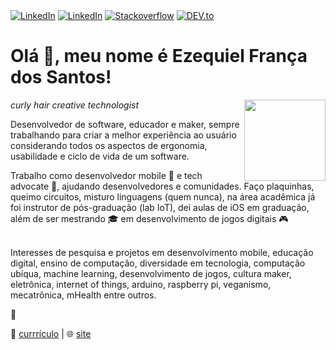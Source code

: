 
</div>
<a href="https://www.twitter.com/ezefranca" target="_blank"><img src="https://img.shields.io/badge/Twitter-%230077B5.svg?&style=flat-square&logo=twitter&logoColor=white" alt="LinkedIn"></a>
<a href="https://www.linkedin.com/in/ezefranca" target="_blank"><img src="https://img.shields.io/badge/LinkedIn-%230077B5.svg?&style=flat-square&logo=linkedin&logoColor=white" alt="LinkedIn"></a>
<a href="https://stackoverflow.com/users/2773779" target="_blank"><img src="https://img.shields.io/badge/-Stackoverflow-4CA143?style=flat-square&logo=Stackoverflow&logoColor=white" alt="Stackoverflow"></a>
<a href="https://dev.to/ezefranca" target="_blank"><img src="https://img.shields.io/badge/DEV-%230A0A0A.svg?&style=flat-square&logo=DEV.to&logoColor=white" alt="DEV.to"></a>
</div>


<h1> Olá 👋, meu nome é <b>Ezequiel</b> França dos Santos!</h1>
<img align='right' src="https://raw.githubusercontent.com/ezefranca/ezefranca/master/MOSHED-2020-7-15-20-38-26.gif" width="130">
<p><em>curly hair creative technologist</em></p>


Desenvolvedor de software, educador e maker, sempre trabalhando para criar a melhor experiência ao usuário considerando todos os aspectos de ergonomia, usabilidade e ciclo de vida de um software.  

Trabalho como desenvolvedor mobile 📱 e tech advocate 🥑, ajudando desenvolvedores e comunidades. Faço plaquinhas, queimo circuitos, misturo linguagens (quem nunca), na área acadêmica já foi instrutor de pós-graduação (lab IoT), dei aulas de iOS em graduação, além de ser mestrando 🎓 em desenvolvimento de jogos digitais 🎮 <br><br>

Interesses de pesquisa e projetos em desenvolvimento mobile, educação digital, ensino de computação, diversidade em tecnologia, computação ubíqua, machine learning, desenvolvimento de jogos, cultura maker, eletrônica, internet of things, arduino, raspberry pi, veganismo, mecatrônica, mHealth entre outros.

🤟

📃 [currrículo](https://ezefranca.github.io/curriculo/) |
🌐 [site](https://ezequiel.app/)

